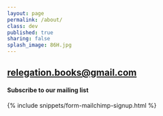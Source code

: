 ```yaml
---
layout: page
permalink: /about/
class: dev
published: true
sharing: false
splash_image: 86H.jpg
---
```

## <relegation.books@gmail.com>

#### Subscribe to our mailing list
{% include snippets/form-mailchimp-signup.html %}

